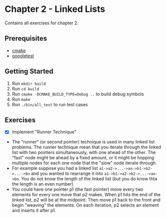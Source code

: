 # Chapter 2 - Linked Lists
Contains all exercises for chapter 2.

## Prerequisites
- [cmake](https://cmake.org/)
- [googletest](https://github.com/google/googletest)

## Getting Started
1. Run `mkdir build`
2. Run `cd build`
3. Run `cmake -DCMAKE_BUILD_TYPE=Debug ..` to build debug symbols
4. Run `make`
5. Run `./bin/all_test` to run test cases

## Exercises
- [x] Implement "Runner Technique" 
- The "runner" (or second pointer) technique is used in many linked list problems. The runner technique mean that you iterate through the linked list with two pointers simultaneously, with one ahead of the other. The "fast" node might be ahead by a fixed amount, or it might be hopping multiple nodes for each one node that the "slow" node iterate through.
- For example suppose you had a linked list `a1->a2->...->an->b1->b2->...->bn` and you wanted to rearrange it into `a1->b1->a2->b2->...->an->bn`. You do not know the length of the linked list (but you do know thta the length is an even number).
- You could have one pointer p1 (the fast pointer) move every two elements for every one move that p2 makes. When p1 hits the end of the linked list, p2 will be at the midpoint. Then move p1 back to the front and begin "weaving" the elements. On each iteration, p2 selects an element and inserts it after p1.

